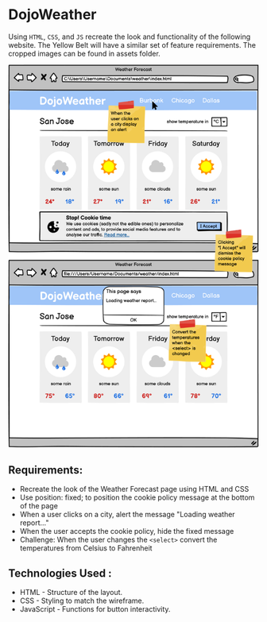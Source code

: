 # DojoWeather

Using `HTML`, `CSS`, and `JS` recreate the look and functionality of the following website. The Yellow Belt will have a similar set of feature requirements. The cropped images can be found in assets folder.

![Dojo Weather](image.png)

## Requirements:

- Recreate the look of the Weather Forecast page using HTML and CSS
- Use position: fixed; to position the cookie policy message at the bottom of the page
- When a user clicks on a city, alert the message "Loading weather report..."
- When the user accepts the cookie policy, hide the fixed message
- Challenge: When the user changes the `<select>` convert the temperatures from Celsius to Fahrenheit

## Technologies Used :

- HTML - Structure of the layout.
- CSS - Styling to match the wireframe.
- JavaScript - Functions for button interactivity.
